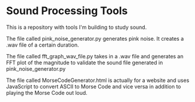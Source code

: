 # Sound Processing Tools

This is a repository with tools I'm building to study sound. 

The file called pink_noise_generator.py generates pink noise. It creates a .wav file of a certain duration. 

The file called fft_graph_wav_file.py takes in a .wav file and generates an FFT plot of the magnitude to validate the sound file generated in pink_noise_generator.py

The file called MorseCodeGenerator.html is actually for a website and uses JavaScript to convert ASCII to Morse Code and vice versa in addition to playing the Morse Code out loud.
